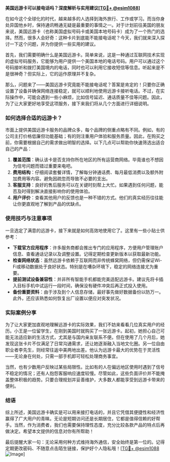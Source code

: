 **美国远游卡可以接电话吗？深度解析与实用建议[[TG💪+ @esim1088](https://t.me/s/esim1088)]**

在如今这个全球化的时代，越来越多的人选择到海外旅行、工作或学习。而当你身处异国他乡时，保持通讯畅通无疑是最重要的事情之一。对于计划前往美国的朋友来说，美国远游卡（也称美国虚拟号码卡或美国本地号码卡）成为了一个热门的选择。然而，很多人会好奇：这种卡片到底能不能接电话呢？今天，我们就来深入探讨一下这个问题，并为你提供一些实用的建议。

首先，我们需要明确什么是美国远游卡。简单来说，这是一种通过互联网技术实现的虚拟号码服务，它能够为用户提供一个美国本地的电话号码。用户可以通过这个号码接听和拨打美国境内的电话，同时也可以利用它接收短信等信息。听起来是不是很神奇？但实际上，它的运作原理并不复杂。

那么，问题来了——美国远游卡究竟能不能接电话呢？答案是肯定的！只要你正确设置了设备并确保网络连接稳定，就可以顺利地使用远游卡接听电话。不过，在实际操作中，可能会遇到一些小麻烦，比如信号延迟、通话质量不佳等问题。因此，为了让大家更好地享受这项服务，接下来我们将从几个方面进行详细说明。

### 如何选择合适的远游卡？

市面上提供美国远游卡服务的品牌众多，每个品牌的侧重点略有不同。例如，有的公司主打价格低廉但功能基础；有的则注重用户体验和服务质量。因此，在购买之前，你需要根据自己的需求做出明智的选择。以下几点可以帮助你快速筛选出适合自己的产品：

1. **覆盖范围**：确认该卡是否支持你所在地区的所有运营商网络。毕竟谁也不想因为信号问题而错过重要来电吧。
2. **费用结构**：仔细阅读套餐详情，了解每分钟通话费、每月最低消费以及额外附加费用等内容。避免因疏忽而导致不必要的支出。
3. **客服支持**：良好的售后服务可以在关键时刻帮上大忙。如果遇到任何问题，能否及时得到解决直接影响你的使用体验。
4. **用户评价**：查看其他用户的反馈也是一种不错的方式。他们的真实经历往往能让你更直观地了解到产品的优缺点。

### 使用技巧与注意事项

一旦选定了满意的远游卡，接下来就是如何高效地使用它了。这里有一些小贴士供参考：

- **下载官方应用程序**：许多服务商都会推出专门的应用程序，方便用户管理账户信息、查看通话记录以及调整设置。记得定期检查更新版本以获取最新功能。
- **检查网络状态**：虽然远游卡依赖于互联网而非传统蜂窝网络，但仍需保证Wi-Fi或移动数据处于良好状态。特别是在嘈杂环境下，稳定的网络连接尤为重要。
- **提前测试设备兼容性**：并非所有智能手机都能完美适配远游卡。建议先将卡插入目标手机中试运行一段时间，确保没有硬件冲突后再正式投入使用。
- **备份重要资料**：由于涉及到个人信息存储，最好事先做好数据备份以防万一。此外，还应该熟悉如何恢复出厂设置以便应对突发状况。

### 实际案例分享

为了让大家更加直观地理解远游卡的实际效果，我们不妨来看看几位真实用户的经历。小王是一位留学生，在刚到美国时就购买了一张远游卡。起初，她担心自己可能无法适应新的生活方式，尤其是与国内亲友联系不便。但在使用了几个月后，她发现这张卡片不仅满足了日常沟通需求，还让她逐渐融入当地文化圈。另一位自由职业者李先生，则经常往返中美两地出差。他认为远游卡最大的优势在于灵活性——无论身在何处，只需一部手机即可轻松处理商务事宜。

当然，也有少数用户反映过某些局限性。比如有的人在偏远地区使用时遇到了信号不稳定的情况；还有人抱怨客服响应速度较慢。尽管如此，这些负面评价并不能掩盖整体积极的趋势。只要合理规划并妥善维护，大多数人都能享受到远游卡带来的便利。

### 结语

综上所述，美国远游卡确实是可以用来接打电话的，并且它凭借其便捷性和经济性赢得了广大用户的青睐。无论是短期访问还是长期居住，它都是值得信赖的好帮手。当然，作为消费者，我们也需要保持理性态度，充分比较各款产品的特点后再做决定。希望本文提供的信息对你有所帮助！

最后提醒大家一句：无论采用何种方式维持海外通信，安全始终是第一位的。记得定期更改密码、不随意点击陌生链接，保护好个人隐私哦！[[TG💪+ @esim1088](https://t.me/s/esim1088) ![Image](https://i.postimg.cc/4NQfJmqS/Snipaste-2025-05-13-00-14-12.png)]